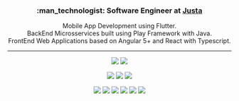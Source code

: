 <h3 align=center>
  :man_technologist: Software Engineer at <a href="https://www.justa.com.vc">Justa</a>
</h3>
<p align=center>
  Mobile App Development using Flutter.<br/>
  BackEnd Microsservices built using Play Framework with Java.<br/>
  FrontEnd Web Applications based on Angular 5+ and React with Typescript.
</p>

----------------------

<p align=center>
  <img src="https://img.shields.io/badge/-Dart-0175C2?style=flat-square&logo=dart&logoColor=white">
  <img src="https://img.shields.io/badge/-Flutter-02569B?style=flat-square&logo=flutter&logoColor=white">
</p>

<p align=center>
  <img src="https://img.shields.io/badge/-Java-007396?style=flat-square&logo=java&logoColor=white">
  <img src="https://img.shields.io/badge/-NestJs-E0234E?style=flat-square&logo=nestjs&logoColor=white">
  <!-- <img src="https://img.shields.io/badge/-Kotlin-0095D5?style=flat-square&logo=kotlin&logoColor=white"> -->
  <img src="https://img.shields.io/badge/-PostgreSQL-336791?style=flat-square&logo=postgresql&logoColor=white">
  <!-- <img src="https://img.shields.io/badge/-Firebase-FFCA28?style=flat-square&logo=firebase&logoColor=black"> -->
  <!-- <img src="https://img.shields.io/badge/-Swagger-85EA2D?style=flat-square&logo=swagger&logoColor=black"> -->
</p>

<p align=center>
  <img src="https://img.shields.io/badge/-TypeScript-007ACC?style=flat-square&logo=typescript&logoColor=white">
  <img src="https://img.shields.io/badge/-Angular-DD0031?style=flat-square&logo=angular&logoColor=white">
  <img src="https://img.shields.io/badge/-React-61DAFB?style=flat-square&logo=react&logoColor=black">
  <img src="https://img.shields.io/badge/-Next.js-000000?style=flat-square&logo=next.js&logoColor=white">
  <img src="https://img.shields.io/badge/-Jest-C21325?style=flat-square&logo=jest&logoColor=white">
  <img src="https://img.shields.io/badge/-Testing%20Library-E33332?style=flat-square&logo=testing-library&logoColor=white">
</p>

<!-- ![Webpack Badge](https://img.shields.io/badge/-Webpack-8DD6F9?style=flat-square&logo=webpack&logoColor=black) -->
<!-- ![Storybook Badge](https://img.shields.io/badge/-Storybook-FF4785?style=flat-square&logo=storybook&logoColor=white) -->
